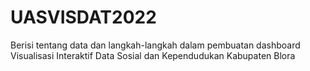 # UASVISDAT2022
Berisi tentang data dan langkah-langkah dalam pembuatan dashboard Visualisasi Interaktif Data Sosial dan Kependudukan Kabupaten Blora
